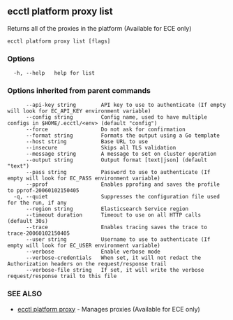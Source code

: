 ## ecctl platform proxy list

Returns all of the proxies in the platform (Available for ECE only)

```
ecctl platform proxy list [flags]
```

### Options

```
  -h, --help   help for list
```

### Options inherited from parent commands

```
      --api-key string        API key to use to authenticate (If empty will look for EC_API_KEY environment variable)
      --config string         Config name, used to have multiple configs in $HOME/.ecctl/<env> (default "config")
      --force                 Do not ask for confirmation
      --format string         Formats the output using a Go template
      --host string           Base URL to use
      --insecure              Skips all TLS validation
      --message string        A message to set on cluster operation
      --output string         Output format [text|json] (default "text")
      --pass string           Password to use to authenticate (If empty will look for EC_PASS environment variable)
      --pprof                 Enables pprofing and saves the profile to pprof-20060102150405
  -q, --quiet                 Suppresses the configuration file used for the run, if any
      --region string         Elasticsearch Service region
      --timeout duration      Timeout to use on all HTTP calls (default 30s)
      --trace                 Enables tracing saves the trace to trace-20060102150405
      --user string           Username to use to authenticate (If empty will look for EC_USER environment variable)
      --verbose               Enable verbose mode
      --verbose-credentials   When set, it will not redact the Authorization headers on the request/response trail
      --verbose-file string   If set, it will write the verbose request/response trail to this file
```

### SEE ALSO

* [ecctl platform proxy](ecctl_platform_proxy.md)	 - Manages proxies (Available for ECE only)

